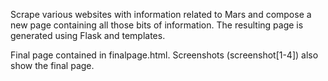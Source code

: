 Scrape various websites with information related to Mars and compose a new page containing all those bits of information. The resulting page is generated using Flask and templates.

Final page contained in finalpage.html. Screenshots (screenshot[1-4]) also show the final page.
